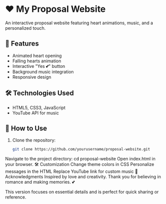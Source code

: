 # ❤️ My Proposal Website

An interactive proposal website featuring heart animations, music, and a personalized touch.

## 🚀 Features
- Animated heart opening
- Falling hearts animation
- Interactive "Yes 💕" button
- Background music integration
- Responsive design

## 🛠️ Technologies Used
- HTML5, CSS3, JavaScript
- YouTube API for music

## 🌟 How to Use
1. Clone the repository:
   ```bash
   git clone https://github.com/yourusername/proposal-website.git
Navigate to the project directory:
cd proposal-website
Open index.html in your browser.
🛠️ Customization
Change theme colors in CSS
Personalize messages in the HTML
Replace YouTube link for custom music
💌 Acknowledgments
Inspired by love and creativity. Thank you for believing in romance and making memories. 💕


This version focuses on essential details and is perfect for quick sharing or reference.
